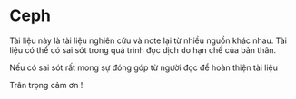 # Ceph

Tài liệu này là tài liệu nghiên cứu và note lại từ nhiều nguồn khác nhau. Tài liệu có thể có sai sót trong quá trình đọc dịch do hạn chế của bản thân. 

Nếu có sai sót rất mong sự đóng góp từ người đọc để hoàn thiện tài liệu

Trân trọng cảm ơn !
